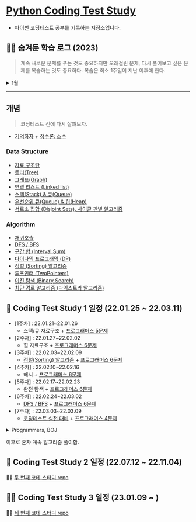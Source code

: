 # [Python Coding Test Study](https://parkjungyoon.github.io/python_coding_test_study/)

- 파이썬 코딩테스트 공부를 기록하는 저장소입니다.

## 😶‍🌫️ 숨겨둔 학습 로그 (2023)

> 계속 새로운 문제를 푸는 것도 중요하지만 오래걸린 문제, 다시 풀어보고 싶은 문제를 복습하는 것도 중요하다. 복습은 최소 1주일이 지난 이후에 한다.

<details>
<summary>1월</summary>

1️⃣ 1주차
- `코테 스터디`
  - 일시: 1월 9일 월요일 오후 8시
  - 카테고리: [바킹의 투포인터](https://www.acmicpc.net/workbook/view/8709) 문제 최소 5개 풀어오고 무조건 1문제는 설명하기 
  - 계획
      1. 1시간동안 문제 설명: 각자 1문제 (겹쳐도 무관)
      2. 30분동안 라이브 코테 카테고리: [올바른 괄호](https://school.programmers.co.kr/learn/courses/30/lessons/12909)

2️⃣ 2주차
- `코테 스터디`
  - 일시: 1월 16일 월요일 오후 8시
  - 카테고리: [바킹의 해시](https://www.acmicpc.net/workbook/view/9063) 문제 최소 5개 풀어오고 무조건 1문제는 설명하기
  - 계획
    1. 1시간동안 문제 설명: 각자 1문제 (겹쳐도 무관)
    2. 30분동안 라이브 코테 카테고리: [해시의 폰켓몬](https://school.programmers.co.kr/learn/courses/30/lessons/1845)
- `개인 공부`
  - [복습] Baekjoon(solved.ac) class3++ 다시 풀기
    - ~~(1463)1로 만들기~~, ~~(1260)DFS와 BFS~~, ~~(11399)ATM~~, 
  ~~(11047)동전 0~~, (9095)1,2,3 더하기, ~~(1003)피보나치 함수~~
  - 쓰읍.. 나 dp 좋아했는데.. 9달 만에 무슨 일이 일어난거야.. dp만 빼고 풀고 있네 ㅎ.. 편식 정윤.. 하지만 우째.. 해야지 ㅠ 해내야지 (강한 사람이 되겠어)
- `복습 필요한 문제 기록`
  - dp의 비중이 크다.. 예전에 정리해둔 [다이나믹 프로그래밍 (Dynamic Programming)
](https://github.com/ParkJungYoon/python_coding_test_study/blob/main/Algorithm/DynamicProgramming.md) 읽고 복습!
  - [ ] (1463)1로 만들기
  - [ ] (1003)피보나치 함수

3️⃣ 3주차
- `코테 스터디`
  - 일시: 1월 23일 월요일 오후 9시
  - 카테고리: [바킹의 이분탐색](https://www.acmicpc.net/workbook/view/8400) 문제 최소 5개 풀어오고 무조건 1문제는 설명하기
  - 계획
    1. 1시간동안 문제 설명: 각자 1문제 (겹쳐도 무관)
    2. 30분동안 라이브 코테 카테고리: [멀티버스2](https://www.acmicpc.net/problem/18869)
  - 라이브 코테 관련 문제: [좌표 압축](https://www.acmicpc.net/problem/18870)
- `개인 공부`
  - [복습] Baekjoon(solved.ac) class3++ 다시 풀기
    - ~~(9095)1,2,3 더하기~~, ~~(9375)패션왕 신해빈~~, ~~(2178)미로 탐색~~, ~~(2606)바이러스~~ 
  - ~~(2667)단지번호붙이기~~, ~~(11726)2xn 타일링~~, ~~(2579)계단 오르기~~
- `복습 필요한 문제 기록`
  - [ ] (9095)1,2,3 더하기
  - [ ] (2579)계단 오르기 : 다 풀었는데 특정 반례에서 오래걸림 (괜히 어렵게 생각함)

4️⃣ 4주차
- `코테 스터디`
  - 일시: 1월 30일 월요일 오후 8시
  - 카테고리: [바킹의 덱](https://www.acmicpc.net/workbook/view/7311) 문제 최소 5개 풀어오고 무조건 1문제는 설명하기
  - 계획
    1. 1시간동안 문제 설명: 각자 1문제 (겹쳐도 무관)
    2. 30분동안 라이브 코테 카테고리: [파티](https://www.acmicpc.net/problem/1238)
- `개인 공부`
  - [복습] Baekjoon(solved.ac) class3++ 다시 풀기
    - ~~(1012)유기농 배추~~, ~~(1931)회의실 배정~~, ~~(7576)토마토~~, (1697)숨바꼭질
  - (9461)파도반 수열, (11727)2xn 타일링 2, ~~(11724)연결 요소의 개수~~

</details>

---
## 개념

> 코딩테스트 전에 다시 살펴보자.

- [기억하자](./remember.md) + [정수론: 소수](https://github.com/ParkJungYoon/TIL-Data_Study/blob/2d930c7820714a9024011cccdf004daa204cb451/Math/number_theory.md)

### Data Structure

- [자료 구조란](./DataStructure/DataStructure.md)
- [트리(Tree)](./DataStructure/Tree.md)
- [그래프(Graph)](https://hello-judy-world.tistory.com/152)
- [연결 리스트 (Linked list)](https://hello-judy-world.tistory.com/148)
- [스택(Stack) & 큐(Queue)](./DataStructure/Stack%26Queue.md)
- [우선순위 큐(Queue) & 힙(Heap)](./DataStructure/PriorityQueue&Heap.md)
- [서로소 집합 (Disjoint Sets), 사이클 판별 알고리즘](https://hello-judy-world.tistory.com/154)

### Algorithm

- [재귀호출](./Algorithm/%EC%9E%AC%EA%B7%80%ED%98%B8%EC%B6%9C.md)
- [DFS / BFS](./Algorithm/DFS_BFS.md)
- [구간 합 (Interval Sum)](./Algorithm/%EA%B5%AC%EA%B0%84%20%ED%95%A9.md)
- [다이나믹 프로그래밍 (DP)](./Algorithm/DynamicProgramming.md)
- [정렬 (Sorting) 알고리즘](./Algorithm/Sorting.md)
- [투포인터 (TwoPointers)](./Algorithm/TwoPointers.md)
- [이진 탐색 (Binary Search)](./Algorithm/BinarySearch.md)
- [최단 경로 알고리즘 (다익스트라 알고리즘)](https://hello-judy-world.tistory.com/176)

## 👼 Coding Test Study 1 일정 (22.01.25 ~ 22.03.11)

- [1주차] : 22.01.21~22.01.26
  - 스택/큐 자료구조 + [프로그래머스 5문제](./Programmers/1주차.md)
- [2주차] : 22.01.27~22.02.02
  - 힙 자료구조 + [프로그래머스 6문제](./Programmers/2주차.md)
- [3주차] : 22.02.03~22.02.09
  - [정렬(Sorting) 알고리즘](./Algorithm/Sorting.md) + [프로그래머스 6문제](./Programmers/3주차.md)
- [4주차] : 22.02.10~22.02.16
  - 해시 + [프로그래머스 6문제](./Programmers/4주차.md)
- [5주차] : 22.02.17~22.02.23
  - 완전 탐색 + [프로그래머스 6문제](./Programmers/5주차.md)
- [6주차] : 22.02.24~22.03.02
  - [DFS / BFS](./Algorithm/DFS_BFS.md) + [프로그래머스 6문제](./Programmers/6주차.md)
- [7주차] : 22.03.03~22.03.09
  - [코딩테스트 실전 대비](./Programmers/7주차-1.md) + [프로그래머스 4문제](./Programmers/7주차.md)

<details>
<summary>Programmers, BOJ</summary>

|          **기간**           |                      **Goal**                      |                                                                               **Solution**                                                                                |            **Review**             |
| :-------------------------: | :------------------------------------------------: | :-----------------------------------------------------------------------------------------------------------------------------------------------------------------------: | :-------------------------------: |
| 22/03/11(금) ~ 22/03/16(수) |                프로그래머스 Level 1                |                                        [실패율, 폰켓몬, 체육복, 모의고사, K번째수, 완주하지 못한 선수](./Programmers/문제풀이1.md)                                        |                                   |
| 22/03/17(목) ~ 22/03/23(수) |                프로그래머스 Level 1                | [소수 만들기, 내적, 음양 더하기, 없는 숫자 더하기, 크레인 인형뽑기 게임, [카카오 인턴] 키패드 누르기, 숫자 문자열과 영단어, 신규 아이디 추천](./Programmers/문제풀이2.md) |         신규 아이디 추천          |
| 22/03/30(수) ~ 22/04/04(월) |  solved.ac 그리디 알고리즘 18문제 : 구현력 키우기  |                                                               [그리디 브론즈 전체](./Baekjoon/greedy_1.md)                                                                | 14659번, 21313번, 2930번, 19564번 |
| 22/04/05(화) ~ 22/04/18(월) | solved.ac 그리디 알고리즘 + Class2 : 구현력 키우기 |                                                                         그리디 실버+골드, Class2                                                                          |    1920번,1213번,2217번,1541번    |

</details>


이후로 혼자 계속 알고리즘 풀이함.

## 🤼 Coding Test Study 2 일정 (22.07.12 ~ 22.11.04)

💁‍♀️ [두 번째 코테 스터디 repo](https://github.com/elice-02-study-01-algorithm/python)


## 🐻‍❄️ Coding Test Study 3 일정 (23.01.09 ~ )

💁‍♀️ [세 번째 코테 스터디 repo](https://github.com/studying-ice-bear/codingtest-study)